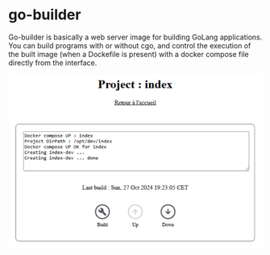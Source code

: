 # go-builder

Go-builder is basically a web server image for building GoLang applications. You can build programs with or without cgo, and control the execution of the built image (when a Dockefile is present) with a docker compose file directly from the interface.

![Capture (up)](readme.images/capture-up.png)
